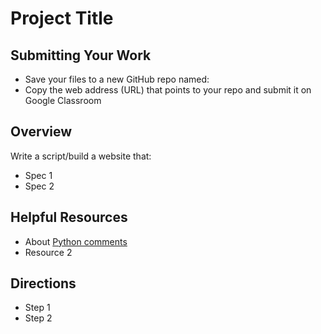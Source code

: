 ﻿# Project Title

## Submitting Your Work
 - Save your files to a new GitHub repo named: 
 - Copy the web address (URL) that points to your repo and submit it on Google Classroom

## Overview

Write a script/build a website that:
 - Spec 1
 - Spec 2

## Helpful Resources

 - About [Python comments](https://www.w3schools.com/python/python_comments.asp)
 - Resource 2
 
## Directions

 - Step 1
 - Step 2


